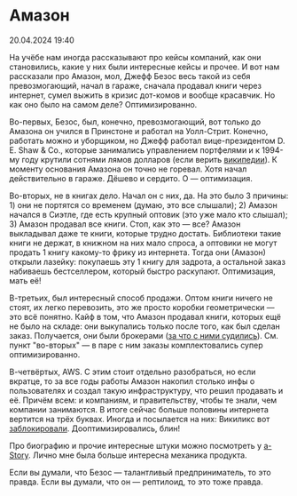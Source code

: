 # Амазон

<div class="article-publication-date">
    <time datetime="2024-04-20 19:40">20.04.2024 19:40</time>
</div>

На учёбе нам иногда рассказывают про кейсы компаний, как они становились, какие у них были интересные кейсы и прочее. И вот нам рассказали про Амазон, мол, Джефф Безос весь такой из себя превозмогающий, начал в гараже, сначала продавал книги через интернет, сумел выжить в кризис дот-комов и вообще красавчик. Но как оно было на самом деле? Оптимизированно.

Во-первых, Безос, был, конечно, превозмогающий, вот только до Амазона он учился в Принстоне и работал на Уолл-Стрит. Конечно, работать можно и уборщиком, но Джефф работал вице-президентом D. E. Shaw & Co., которые занимались управлением портфелями и к 1994-му году крутили сотнями лямов долларов (если верить [википедии](https://en.wikipedia.org/wiki/D._E._Shaw_%26_Co.)). К моменту основания Амазона он точно не горевал. Хотя начал действительно в гараже. Дёшево и сердито. О — оптимизация.

Во-вторых, не в книгах дело. Начал он с них, да. На это было 3 причины: 1) они не портятся со временем (думаю, это все слышали); 2) Амазон начался в Сиэтле, где есть крупный оптовик (это уже мало кто слышал); 3) Амазон продавал все книги. Стоп, как это — все? Амазон выкладывал даже те книги, которые трудно достать. Библиотеки такие книги не держат, в книжном на них мало спроса, а оптовики не могут продать 1 книгу какому-то фрику из интернета. Тогда они (Амазон) открыли лазейку: покупаешь эту 1 книгу для задрота, а остальной заказ набиваешь бестселлером, который быстро раскупают. Оптимизация, мать её!

В-третьих, был интересный способ продажи. Оптом книги ничего не стоят, их легко перевозить, это же просто коробки геометрически — это всё понятно. Кайф в том, что Амазон продавал книги, которых ещё не было на складе: они выкупались только после того, как был сделан заказ. Получается, они были брокерами ([за что с ними судились](https://www.pollock.com/how-barnes-noble-is-trying-to-make-an-epic-comeback/)). См. пункт "во-вторых" — в паре с ним заказы комплектовались супер оптимизированно.

В-четвёртых, AWS. С этим стоит отдельно разобраться, но если вкратце, то за все годы работы Амазон накопил столько инфы о пользователях и создал такую инфраструктуру, что решил продавать и её. Причём всем: и компаниям, и правительству, чтобы те знали, чем компании занимаются. В итоге сейчас больше половины интернета вертится на трёх буквах. Иногда и посылается на них: Викиликс вот [заблокировали](https://www.thehindu.com/news/international/US-authorities-seek-Assange-Amazon-shuts-servers-to-wikileaks/article15579052.ece). Дооптимизировались, блин!

Про биографию и прочие интересные штуки можно посмотреть у [a-Story](https://youtu.be/25M-_X1zDfE?si=Q9DVdH-nWn864yc7). Лично мне была больше интересна механика продукта.

Если вы думали, что Безос — талантливый предприниматель, то это правда. Если вы думали, что он — рептилоид, то это тоже правда.
